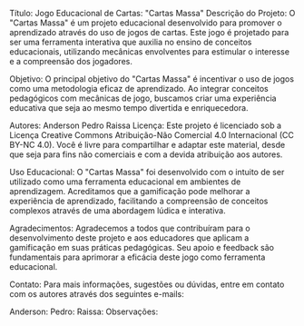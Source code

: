 Título: Jogo Educacional de Cartas: "Cartas Massa"
Descrição do Projeto:
O "Cartas Massa" é um projeto educacional desenvolvido para promover o aprendizado através do uso de jogos de cartas. Este jogo é projetado para ser uma ferramenta interativa que auxilia no ensino de conceitos educacionais, utilizando mecânicas envolventes para estimular o interesse e a compreensão dos jogadores.

Objetivo:
O principal objetivo do "Cartas Massa" é incentivar o uso de jogos como uma metodologia eficaz de aprendizado. Ao integrar conceitos pedagógicos com mecânicas de jogo, buscamos criar uma experiência educativa que seja ao mesmo tempo divertida e enriquecedora.

Autores:
Anderson
Pedro
Raissa
Licença:
Este projeto é licenciado sob a Licença Creative Commons Atribuição-Não Comercial 4.0 Internacional (CC BY-NC 4.0). Você é livre para compartilhar e adaptar este material, desde que seja para fins não comerciais e com a devida atribuição aos autores.

Uso Educacional:
O "Cartas Massa" foi desenvolvido com o intuito de ser utilizado como uma ferramenta educacional em ambientes de aprendizagem. Acreditamos que a gamificação pode melhorar a experiência de aprendizado, facilitando a compreensão de conceitos complexos através de uma abordagem lúdica e interativa.

Agradecimentos:
Agradecemos a todos que contribuíram para o desenvolvimento deste projeto e aos educadores que aplicam a gamificação em suas práticas pedagógicas. Seu apoio e feedback são fundamentais para aprimorar a eficácia deste jogo como ferramenta educacional.

Contato:
Para mais informações, sugestões ou dúvidas, entre em contato com os autores através dos seguintes e-mails:

Anderson:
Pedro:
Raissa:
Observações:
